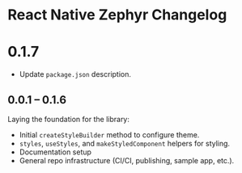 # React Native Zephyr Changelog

# 0.1.7

- Update `package.json` description.

## 0.0.1 – 0.1.6

Laying the foundation for the library:

- Initial `createStyleBuilder` method to configure theme.
- `styles`, `useStyles`, and `makeStyledComponent` helpers for styling.
- Documentation setup
- General repo infrastructure (CI/CI, publishing, sample app, etc.).
